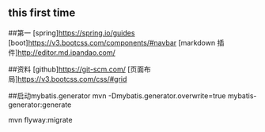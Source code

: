 ## this first time

##第一
[spring]https://spring.io/guides
[boot]https://v3.bootcss.com/components/#navbar
[markdown 插件]http://editor.md.ipandao.com/

##资料
[github]https://git-scm.com/
[页面布局]https://v3.bootcss.com/css/#grid


##启动mybatis.generator
mvn -Dmybatis.generator.overwrite=true mybatis-generator:generate

mvn flyway:migrate
